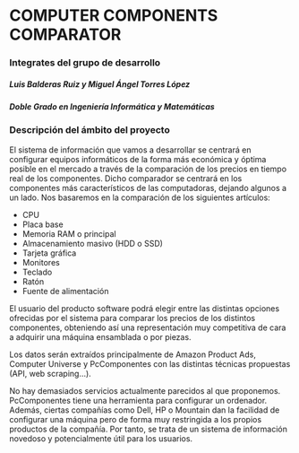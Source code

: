 # COMPUTER COMPONENTS COMPARATOR

### Integrates del grupo de desarrollo
##### Luis Balderas Ruiz y Miguel Ángel Torres López  
##### Doble Grado en Ingeniería Informática y Matemáticas

### Descripción del ámbito del proyecto

El sistema de información que vamos a desarrollar se centrará en configurar equipos informáticos de la forma más económica y óptima posible en el mercado a través de la comparación de los precios en tiempo real de los componentes. Dicho comparador se centrará en los componentes más característicos de las computadoras, dejando algunos a un lado. Nos basaremos en la comparación de los siguientes artículos:  

- CPU
- Placa base
- Memoria RAM o principal
- Almacenamiento masivo (HDD o SSD)
- Tarjeta gráfica
- Monitores
- Teclado
- Ratón
- Fuente de alimentación

El usuario del producto software podrá elegir entre las distintas opciones ofrecidas  por el sistema para comparar los precios de los distintos componentes, obteniendo así una representación muy competitiva de cara a adquirir una máquina ensamblada o por piezas.

Los datos serán extraídos principalmente de Amazon Product Ads, Computer Universe y PcComponentes con las distintas técnicas propuestas (API, web scraping...).  

No hay demasiados servicios actualmente parecidos al que proponemos. PcComponentes tiene una herramienta para configurar un ordenador. Además, ciertas compañías como Dell, HP o Mountain dan la facilidad de configurar una máquina pero de forma muy restringida a los propios productos de la compañía. Por tanto, se trata de un sistema de información novedoso y potencialmente útil para los usuarios.